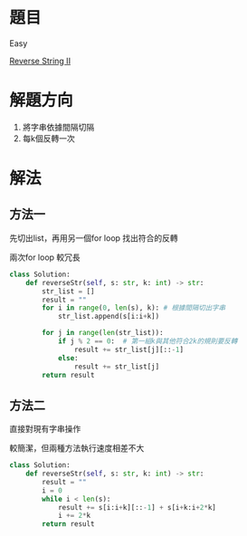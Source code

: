 # 題目
Easy

[Reverse String II](https://leetcode.com/problems/reverse-string-ii/)

# 解題方向
1. 將字串依據間隔切隔
2. 每k個反轉一次

# 解法

## 方法一 
先切出list，再用另一個for loop 找出符合的反轉

兩次for loop 較冗長
```python
class Solution:
    def reverseStr(self, s: str, k: int) -> str:
        str_list = []
        result = ""
        for i in range(0, len(s), k): # 根據間隔切出字串
            str_list.append(s[i:i+k])

        for j in range(len(str_list)):
            if j % 2 == 0:  # 第一組k與其他符合2k的規則要反轉
                result += str_list[j][::-1]
            else:
                result += str_list[j]
        return result
```

## 方法二
直接對現有字串操作

較簡潔，但兩種方法執行速度相差不大
```python
class Solution:
    def reverseStr(self, s: str, k: int) -> str:
        result = ""
        i = 0
        while i < len(s):
            result += s[i:i+k][::-1] + s[i+k:i+2*k]
            i += 2*k
        return result
```